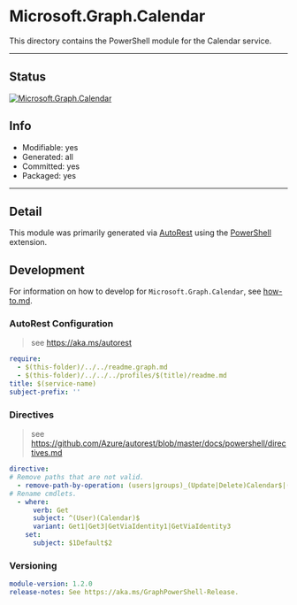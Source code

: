 <!-- region Generated -->
# Microsoft.Graph.Calendar
This directory contains the PowerShell module for the Calendar service.

---
## Status
[![Microsoft.Graph.Calendar](https://img.shields.io/powershellgallery/v/Microsoft.Graph.Calendar.svg?style=flat-square&label=Microsoft.Graph.Calendar "Microsoft.Graph.Calendar")](https://www.powershellgallery.com/packages/Microsoft.Graph.Calendar/)

## Info
- Modifiable: yes
- Generated: all
- Committed: yes
- Packaged: yes

---
## Detail
This module was primarily generated via [AutoRest](https://github.com/Azure/autorest) using the [PowerShell](https://github.com/Azure/autorest.powershell) extension.

## Development
For information on how to develop for `Microsoft.Graph.Calendar`, see [how-to.md](how-to.md).
<!-- endregion -->

### AutoRest Configuration

> see https://aka.ms/autorest

``` yaml
require:
  - $(this-folder)/../../readme.graph.md
  - $(this-folder)/../../../profiles/$(title)/readme.md
title: $(service-name)
subject-prefix: ''
```

### Directives

> see https://github.com/Azure/autorest/blob/master/docs/powershell/directives.md

``` yaml
directive:
# Remove paths that are not valid.
  - remove-path-by-operation: (users|groups)_(Update|Delete)Calendar$|(users|groups)..*_(Get|Create|Update|Delete)CalendarView$|(users|groups).(calendar|calendars).calendarView.*$|(users|groups).calendar_.*Events$|users.calendars_(Get|Update|Delete)Events$|(users|groups).(calendar|calendars).events.*$|(users|groups)_.*CalendarView$|(users|groups).calendarView.*$|users.calendarGroups_(Get|Update|Delete)Calendars$|users.calendarGroups.calendars.*$|(groups|users).events_(Create|Update|Create)Calendar$|(users|groups).events.calendar.*$
# Rename cmdlets.
  - where:
      verb: Get
      subject: ^(User)(Calendar)$
      variant: Get1|Get3|GetViaIdentity1|GetViaIdentity3
    set:
      subject: $1Default$2

```
### Versioning

``` yaml
module-version: 1.2.0
release-notes: See https://aka.ms/GraphPowerShell-Release.
```
